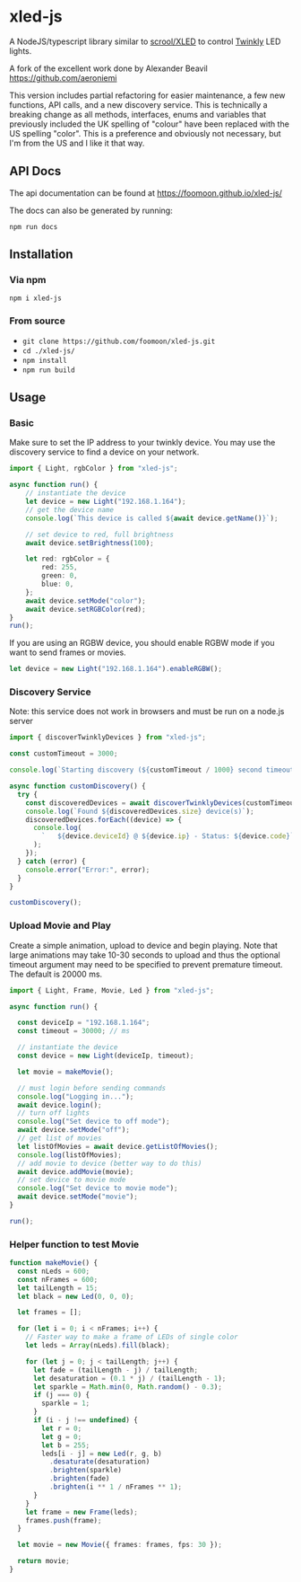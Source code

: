 # xled-js

A NodeJS/typescript library similar to [scrool/XLED](https://github.com/scrool/xled) to control [Twinkly](https://twinkly.com/) LED lights.

A fork of the excellent work done by Alexander Beavil https://github.com/aeroniemi

This version includes partial refactoring for easier maintenance, a few new functions, API calls, and a new discovery service.  This is technically a breaking change as all methods, interfaces, enums and variables that previously included the UK spelling of "colour" have been replaced with the US spelling "color".  This is a preference and obviously not necessary, but I'm from the US and I like it that way.

## API Docs

The api documentation can be found at https://foomoon.github.io/xled-js/

The docs can also be generated by running:

`npm run docs`

## Installation

### Via npm

`npm i xled-js`

### From source

- `git clone https://github.com/foomoon/xled-js.git`
- `cd ./xled-js/`
- `npm install`
- `npm run build`

## Usage

### Basic
Make sure to set the IP address to your twinkly device.  You may use the discovery service to find a device on your network.
```ts
import { Light, rgbColor } from "xled-js";

async function run() {
	// instantiate the device
	let device = new Light("192.168.1.164");
	// get the device name
	console.log(`This device is called ${await device.getName()}`);

	// set device to red, full brightness
	await device.setBrightness(100);

	let red: rgbColor = {
		red: 255,
		green: 0,
		blue: 0,
	};
	await device.setMode("color");
	await device.setRGBColor(red);
}
run();
```

If you are using an RGBW device, you should enable RGBW mode if you want to send frames or movies.
```ts
let device = new Light("192.168.1.164").enableRGBW();
```

### Discovery Service
Note: this service does not work in browsers and must be run on a node.js server
```ts
import { discoverTwinklyDevices } from "xled-js";

const customTimeout = 3000;

console.log(`Starting discovery (${customTimeout / 1000} second timeout)...`);

async function customDiscovery() {
  try {
    const discoveredDevices = await discoverTwinklyDevices(customTimeout);
    console.log(`Found ${discoveredDevices.size} device(s)`);
    discoveredDevices.forEach((device) => {
      console.log(
        `   ${device.deviceId} @ ${device.ip} - Status: ${device.code}`
      );
    });
  } catch (error) {
    console.error("Error:", error);
  }
}

customDiscovery();
```

### Upload Movie and Play
Create a simple animation, upload to device and begin playing.  Note that large animations may take 10-30 seconds to upload and thus the optional timeout argument may need to be specified to prevent premature timeout.  The default is 20000 ms. 
```ts
import { Light, Frame, Movie, Led } from "xled-js";

async function run() {

  const deviceIp = "192.168.1.164";
  const timeout = 30000; // ms

  // instantiate the device
  const device = new Light(deviceIp, timeout);

  let movie = makeMovie();

  // must login before sending commands
  console.log("Logging in...");
  await device.login();
  // turn off lights
  console.log("Set device to off mode");
  await device.setMode("off");
  // get list of movies
  let listOfMovies = await device.getListOfMovies();
  console.log(listOfMovies);
  // add movie to device (better way to do this)
  await device.addMovie(movie);
  // set device to movie mode
  console.log("Set device to movie mode");
  await device.setMode("movie");
}

run();
```

### Helper function to test Movie
```ts
function makeMovie() {
  const nLeds = 600;
  const nFrames = 600;
  let tailLength = 15;
  let black = new Led(0, 0, 0);

  let frames = [];

  for (let i = 0; i < nFrames; i++) {
    // Faster way to make a frame of LEDs of single color
    let leds = Array(nLeds).fill(black);

    for (let j = 0; j < tailLength; j++) {
      let fade = (tailLength - j) / tailLength;
      let desaturation = (0.1 * j) / (tailLength - 1);
      let sparkle = Math.min(0, Math.random() - 0.3);
      if (j === 0) {
        sparkle = 1;
      }
      if (i - j !== undefined) {
        let r = 0;
        let g = 0;
        let b = 255;
        leds[i - j] = new Led(r, g, b)
          .desaturate(desaturation)
          .brighten(sparkle)
          .brighten(fade)
          .brighten(i ** 1 / nFrames ** 1);
      }
    }
    let frame = new Frame(leds);
    frames.push(frame);
  }

  let movie = new Movie({ frames: frames, fps: 30 });

  return movie;
}

```
